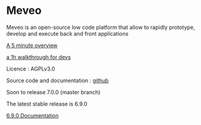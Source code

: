 Meveo
=====

Meveo is an open-source low code platform that allow to rapidly prototype, develop and execute back and front applications

[A 5 minute overview](https://vimeo.com/665033310)

[a 1h walkthrough for devs](https://vimeo.com/665033310)

Licence : AGPLv3.0

Source code and documentation : [github](https://github.com/meveo-org/meveo)

Soon to release 7.0.0 (master branch)

The latest stable release is 6.9.0

[6.9.0 Documentation](6.9)

